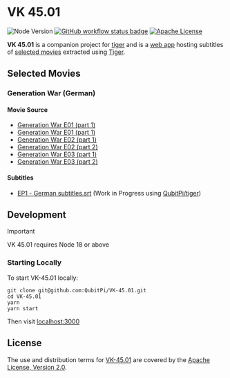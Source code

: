 VK 45.01
========

![Node Version][node version badge]
[![GitHub workflow status badge][GitHub workflow status badge]][GitHub workflow status URL]
[![Apache License][Apache License Badge]][Apache License, Version 2.0]

__VK 45.01__ is a companion project for [tiger](https://github.com/QubitPi/tiger) and is a
[web app](https://vk4501.qubitpi.org/) hosting subtitles of [selected movies](#selected-movies) extracted using
[Tiger](https://tiger.qubitpi.org).

Selected Movies
---------------

### Generation War (German)

#### Movie Source

- [Generation War E01 (part 1)](https://www.dailymotion.com/video/x6y1zfs)
- [Generation War E01 (part 1)](https://www.dailymotion.com/video/x6y2fdh)
- [Generation War E02 (part 1)](https://www.dailymotion.com/video/x6y64ha)
- [Generation War E02 (part 2)](https://www.dailymotion.com/video/x6y67ir)
- [Generation War E03 (part 1)](https://www.dailymotion.com/video/x6ya2qj)
- [Generation War E03 (part 2)](https://www.dailymotion.com/video/x6ya6yg)

#### Subtitles

- [EP1 - German subtitles.srt](./EP1%20-%20German%20subtitles.srt) (Work in Progress using [QubitPi/tiger](https://tiger.qubitpi.org/))

Development
-----------

> [!IMPORTANT]
>
> VK 45.01 requires Node 18 or above

### Starting Locally

To start VK-45.01 locally:

```console
git clone git@github.com:QubitPi/VK-45.01.git
cd VK-45.01
yarn
yarn start
```

Then visit [localhost:3000](http://localhost:3000/)

License
-------

The use and distribution terms for [VK-45.01]() are covered by the [Apache License, Version 2.0].

[Apache License Badge]: https://img.shields.io/badge/Apache%202.0-F25910.svg?style=for-the-badge&logo=Apache&logoColor=white
[Apache License, Version 2.0]: https://www.apache.org/licenses/LICENSE-2.0

[GitHub workflow status badge]: https://img.shields.io/github/actions/workflow/status/QubitPi/VK-45.01/ci-cd.yaml?branch=master&style=for-the-badge&logo=github&logoColor=white&label=CI/CD
[GitHub workflow status URL]: https://github.com/QubitPi/VK-45.01/actions/workflows/ci-cd.yaml

[node version badge]: https://img.shields.io/badge/NODE-18-339933?logo=Node.js&logoColor=white&labelColor=66cc33&style=for-the-badge
